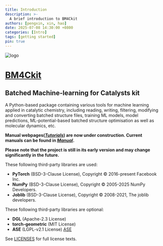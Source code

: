 ```yaml
---
title: Introduction
description: >-
  A brief introduction to BM4Ckit
authors: [pengxin, xin, hao]
date: 2025-07-08 14:30:00 +0800
categories: [Intro]
tags: [getting started]
pin: true
---
```


![logo](https://raw.githubusercontent.com/TrinitroCat/BM4Ckit/main/logo.png)

# [BM4Ckit](https://github.com/TrinitroCat/BM4Ckit)
## Batched Machine-learning for Catalysts kit
A Python-based package containing various tools for machine learning applied in catalytic chemistry, including reading, writing, filtering, modifying and converting batched structure files, training ML models, model predictions, ML-potential-based batched structure optimisation as well as molecular dynamics, etc. <br>

**Manual webpages(*[Tutorials](https://hectopasca1.github.io/BM4Ckit_wiki/categories/tutorials/)*) are now under construction. Current manuals can be found in *[Manual](https://github.com/TrinitroCat/BM4Ckit/tree/main/Manual "Examples and templates")*.**

**Please note that the project is still in its early version and may change significantly in the future.** <br>

These following third-party libraries are used:
- **PyTorch** (BSD-3-Clause License), Copyright © 2016-present Facebook Inc.  
- **NumPy** (BSD-3-Clause License), Copyright © 2005-2025 NumPy Developers.
- **Joblib** (BSD-3-Clause License), Copyright © 2008-2021, The joblib developers.

These following third-party libraries are optional:
- **DGL** (Apache-2.3 License)
- **torch-geometric** (MIT License)
- **ASE** (LGPL-v2.1 License) [ASE](https://gitlab.com/ase/ase/-/tree/master?ref_type=heads) <br>

See [LICENSES](https://github.com/TrinitroCat/BM4Ckit/tree/main/LICENSES) for full license texts.
